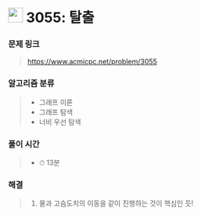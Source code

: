# <img src="https://static.solved.ac/tier_small/11.svg" width=30> 3055: 탈출 

### 문제 링크
> https://www.acmicpc.net/problem/3055

### 알고리즘 분류
>- 그래프 이론
>- 그래프 탐색
>- 너비 우선 탐색

### 풀이 시간
>- ⏱ 13분

### 해결
> 1. 물과 고슴도치의 이동을 같이 진행하는 것이 핵심인 듯!